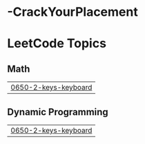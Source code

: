 # -CrackYourPlacement
<!---LeetCode Topics Start-->
# LeetCode Topics
## Math
|  |
| ------- |
| [0650-2-keys-keyboard](https://github.com/Yashchanna/-CrackYourPlacement/tree/master/0650-2-keys-keyboard) |
## Dynamic Programming
|  |
| ------- |
| [0650-2-keys-keyboard](https://github.com/Yashchanna/-CrackYourPlacement/tree/master/0650-2-keys-keyboard) |
<!---LeetCode Topics End-->